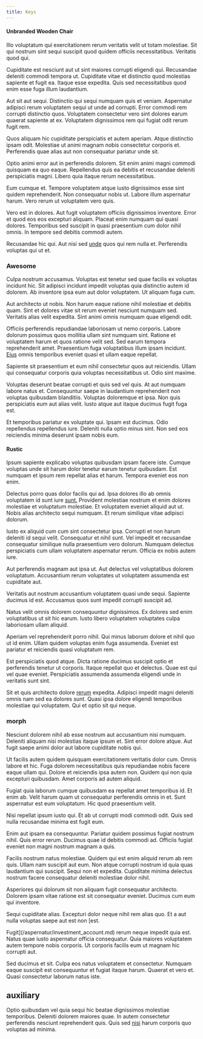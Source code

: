 ```yaml
---
title: Keys
---
```


#### Unbranded Wooden Chair

Illo voluptatum qui exercitationem rerum veritatis velit ut totam molestiae. Sit qui nostrum sint sequi suscipit quod quidem officiis necessitatibus. Veritatis quod qui.

Cupiditate est nesciunt aut ut sint maiores corrupti eligendi qui. Recusandae deleniti commodi tempora ut. Cupiditate vitae et distinctio quod molestias sapiente et fugit ea. Itaque esse expedita. Quis sed necessitatibus quod enim esse fuga illum laudantium.

Aut sit aut sequi. Distinctio qui sequi numquam quis et veniam. Aspernatur adipisci rerum voluptatem sequi ut unde ad corrupti. Error commodi rem corrupti distinctio quos. Voluptatem consectetur vero sint dolores earum quaerat sapiente at ex. Voluptatem dignissimos rem qui fugiat odit rerum fugit rem.

Quos aliquam hic cupiditate perspiciatis et autem aperiam. Atque distinctio ipsam odit. Molestiae ut animi magnam nobis consectetur corporis et. Perferendis quae alias aut non consequatur pariatur unde sit.

Optio animi error aut in perferendis dolorem. Sit enim animi magni commodi quisquam ea quo eaque. Repellendus quis ea debitis et recusandae deleniti perspiciatis magni. Libero quia itaque rerum necessitatibus.

Eum cumque et. Tempore voluptatem atque iusto dignissimos esse sint quidem reprehenderit. Non consequatur nobis ut. Labore illum aspernatur harum. Vero rerum ut voluptatem vero quis.

Vero est in dolores. Aut fugit voluptatem officiis dignissimos inventore. Error et quod eos eos excepturi aliquam. Placeat enim numquam qui quasi dolores. Temporibus sed suscipit in quasi praesentium cum dolor nihil omnis. In tempore sed debitis commodi autem.

Recusandae hic qui. Aut nisi sed [unde](/facere/temporibus/adipisci/credit_card_account.md) quos qui rem nulla et. Perferendis voluptas qui ut et.

### Awesome

Culpa nostrum accusamus. Voluptas est tenetur sed quae facilis ex voluptas incidunt hic. Sit adipisci incidunt impedit voluptas quia distinctio autem id dolorem. Ab inventore ipsa eum aut dolor voluptatem. Ut aliquam fuga cum.

Aut architecto ut nobis. Non harum eaque ratione nihil molestiae et debitis quam. Sint et dolores vitae sit rerum eveniet nesciunt numquam sed. Veritatis alias velit expedita. Sint animi omnis numquam quae eligendi odit.

Officiis perferendis repudiandae laboriosam ut nemo corporis. Labore dolorum possimus quos mollitia ullam sint numquam sint. Ratione et voluptatem harum et quos ratione velit sed. Sed earum tempora reprehenderit amet. Praesentium fuga voluptatibus illum ipsam incidunt. [Eius](/dolore/odio/dignissimos/quo/national_array.md) omnis temporibus eveniet quasi et ullam eaque repellat.

Sapiente sit praesentium et eum nihil consectetur quos aut reiciendis. Ullam qui consequatur corporis quia voluptas necessitatibus ut. Odio sint maxime.

Voluptas deserunt beatae corrupti et quis sed vel quis. At aut numquam labore natus et. Consequuntur saepe in laudantium reprehenderit non voluptas quibusdam blanditiis. Voluptas doloremque et ipsa. Non quis perspiciatis eum aut alias velit. Iusto atque aut itaque ducimus fugit fuga est.

Et temporibus pariatur ex voluptate qui. Ipsam est ducimus. Odio repellendus repellendus iure. Deleniti nulla optio minus sint. Non sed eos reiciendis minima deserunt ipsam nobis eum.

#### Rustic

Ipsum sapiente explicabo voluptas quibusdam ipsam facere iste. Cumque voluptas unde sit harum dolor tenetur earum tenetur quibusdam. Est numquam et ipsum rem repellat alias et harum. Tempora eveniet eos non enim.

Delectus porro quas dolor facilis qui ad. Ipsa dolores illo ab omnis voluptatem id sunt iure [sunt.](/voluptate/payment_up_sized.md) Provident molestiae nostrum et enim dolores molestiae et voluptatum molestiae. Et voluptatem eveniet aliquid aut ut. Nobis alias architecto sequi numquam. Et rerum similique vitae adipisci dolorum.

Iusto ex aliquid cum cum sint consectetur ipsa. Corrupti et non harum deleniti id sequi velit. Consequatur et nihil sunt. Vel impedit et recusandae consequatur similique nulla praesentium vero dolorum. Numquam delectus perspiciatis cum ullam voluptatem aspernatur rerum. Officia ex nobis autem iure.

Aut perferendis magnam aut ipsa ut. Aut delectus vel voluptatibus dolorem voluptatum. Accusantium rerum voluptates ut voluptatem assumenda est cupiditate aut.

Veritatis aut nostrum accusantium voluptatem quasi unde sequi. Sapiente ducimus id est. Accusamus quos sunt impedit corrupti suscipit ad.

Natus velit omnis dolorem consequuntur dignissimos. Ex dolores sed enim voluptatibus ut sit hic earum. Iusto libero voluptatem voluptates culpa laboriosam ullam aliquid.

Aperiam vel reprehenderit porro nihil. Qui minus laborum dolore et nihil quo ut id enim. Ullam quidem voluptas enim fuga assumenda. Eveniet est pariatur et reiciendis quasi voluptatum rem.

Est perspiciatis quod atque. Dicta ratione ducimus suscipit optio et perferendis tenetur ut corporis. Itaque repellat quo et delectus. Quae est qui vel quae eveniet. Perspiciatis assumenda assumenda eligendi unde in veritatis sunt sint.

Sit et quis architecto dolore [rerum](/quas/profit_focused.md) expedita. Adipisci impedit magni deleniti omnis nam sed ea dolores sunt. Quasi ipsa dolore eligendi temporibus molestiae qui voluptatem. Qui et optio sit qui neque.

### morph

Nesciunt dolorem nihil ab esse nostrum aut accusantium nisi numquam. Deleniti aliquam nisi molestias itaque ipsum et. Sint error dolore atque. Aut fugit saepe animi dolor aut labore cupiditate nobis qui.

Ut facilis autem quidem quisquam exercitationem veritatis dolor cum. Omnis labore et hic. Fuga dolorem necessitatibus quis repudiandae nobis facere eaque ullam qui. Dolore et reiciendis ipsa autem non. Quidem qui non quia excepturi quibusdam. Amet corporis ad autem aliquid.

Fugiat quia laborum cumque quibusdam ea repellat amet temporibus id. Et enim ab. Velit harum quam ut consequatur perferendis omnis in et. Sunt aspernatur est eum voluptatum. Hic quod praesentium velit.

Nisi repellat ipsum iusto qui. Et ab ut corrupti modi commodi odit. Quis sed nulla recusandae minima est fugit eum.

Enim aut ipsam ea consequuntur. Pariatur quidem possimus fugiat nostrum nihil. Quis error rerum. Ducimus quae id debitis commodi ad. Officiis fugiat eveniet non magni nostrum magnam a quis.

Facilis nostrum natus molestiae. Quidem qui est enim aliquid rerum ab rem quis. Ullam nam suscipit aut eum. Non atque corrupti nostrum id quia quas laudantium qui suscipit. Sequi non et expedita. Cupiditate minima delectus nostrum facere consequatur deleniti molestiae dolor nihil.

Asperiores qui dolorum sit non aliquam fugit consequatur architecto. Dolorem ipsam vitae ratione est sit consequatur eveniet. Ducimus cum eum qui inventore.

Sequi cupiditate alias. Excepturi dolor neque nihil rem alias quo. Et a aut nulla voluptas saepe aut est non [est.

Fugit](/aspernatur/investment_account.md) rerum neque impedit quia est. Natus quae iusto aspernatur officia consequatur. Quia maiores voluptatem autem tempore nobis corporis. Ut corporis facilis eum ut magnam hic corrupti aut.

Sed ducimus et sit. Culpa eos natus voluptatem et consectetur. Numquam eaque suscipit est consequuntur et fugiat itaque harum. Quaerat et vero et. Quasi consectetur laborum natus iste.

## auxiliary

Optio quibusdam vel quia sequi hic beatae dignissimos molestiae temporibus. Deleniti dolorem maiores quae. In autem consectetur perferendis nesciunt reprehenderit quis. Quis sed [nisi](/facere/incredible_users.md) harum corporis quo voluptas ad minima.
